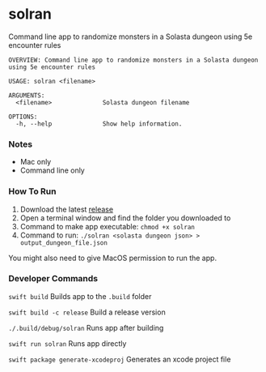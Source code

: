 # solran

Command line app to randomize monsters in a Solasta dungeon using 5e encounter rules

```
OVERVIEW: Command line app to randomize monsters in a Solasta dungeon using 5e encounter rules

USAGE: solran <filename>

ARGUMENTS:
  <filename>              Solasta dungeon filename

OPTIONS:
  -h, --help              Show help information.
```

### Notes

* Mac only
* Command line only

### How To Run

1. Download the latest [release](https://github.com/pj4533/solran/releases)
2. Open a terminal window and find the folder you downloaded to
3. Command to make app executable:  `chmod +x solran`
4. Command to run:  `./solran <solasta dungeon json> > output_dungeon_file.json`

You might also need to give MacOS permission to run the app.

### Developer Commands

`swift build` Builds app to the `.build` folder

`swift build -c release` Build a release version

`./.build/debug/solran` Runs app after building

`swift run solran` Runs app directly

`swift package generate-xcodeproj` Generates an xcode project file

